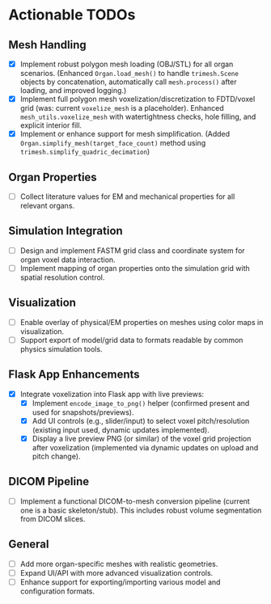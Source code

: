 # Actionable TODOs

## Mesh Handling
- [x] Implement robust polygon mesh loading (OBJ/STL) for all organ scenarios. (Enhanced `Organ.load_mesh()` to handle `trimesh.Scene` objects by concatenation, automatically call `mesh.process()` after loading, and improved logging.)
- [x] Implement full polygon mesh voxelization/discretization to FDTD/voxel grid (was: current `voxelize_mesh` is a placeholder). Enhanced `mesh_utils.voxelize_mesh` with watertightness checks, hole filling, and explicit interior fill.
- [x] Implement or enhance support for mesh simplification. (Added `Organ.simplify_mesh(target_face_count)` method using `trimesh.simplify_quadric_decimation`)

## Organ Properties
- [ ] Collect literature values for EM and mechanical properties for all relevant organs.

## Simulation Integration
- [ ] Design and implement FASTM grid class and coordinate system for organ voxel data interaction.
- [ ] Implement mapping of organ properties onto the simulation grid with spatial resolution control.

## Visualization
- [ ] Enable overlay of physical/EM properties on meshes using color maps in visualization.
- [ ] Support export of model/grid data to formats readable by common physics simulation tools.

## Flask App Enhancements
- [x] Integrate voxelization into Flask app with live previews:
    - [x] Implement `encode_image_to_png()` helper (confirmed present and used for snapshots/previews).
    - [x] Add UI controls (e.g., slider/input) to select voxel pitch/resolution (existing input used, dynamic updates implemented).
    - [x] Display a live preview PNG (or similar) of the voxel grid projection after voxelization (implemented via dynamic updates on upload and pitch change).

## DICOM Pipeline
- [ ] Implement a functional DICOM-to-mesh conversion pipeline (current one is a basic skeleton/stub). This includes robust volume segmentation from DICOM slices.

## General
- [ ] Add more organ-specific meshes with realistic geometries.
- [ ] Expand UI/API with more advanced visualization controls.
- [ ] Enhance support for exporting/importing various model and configuration formats.
